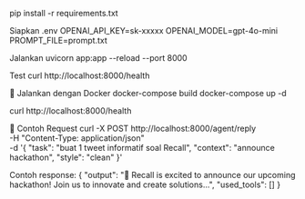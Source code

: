 pip install -r requirements.txt

Siapkan .env
OPENAI_API_KEY=sk-xxxxx
OPENAI_MODEL=gpt-4o-mini
PROMPT_FILE=prompt.txt

Jalankan
uvicorn app:app --reload --port 8000

Test
curl http://localhost:8000/health


🐳 Jalankan dengan Docker
docker-compose build
docker-compose up -d

curl http://localhost:8000/health

🔑 Contoh Request
curl -X POST http://localhost:8000/agent/reply \
  -H "Content-Type: application/json" \
  -d '{
    "task": "buat 1 tweet informatif soal Recall",
    "context": "announce hackathon",
    "style": "clean"
  }'

Contoh response:
{
  "output": "🚀 Recall is excited to announce our upcoming hackathon! Join us to innovate and create solutions...",
  "used_tools": []
}
